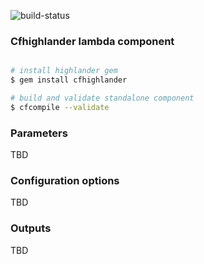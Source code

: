![build-status](https://travis-ci.com/theonestack/hl-component-lambda.svg?branch=master)

### Cfhighlander lambda component

```bash

# install highlander gem
$ gem install cfhighlander

# build and validate standalone component
$ cfcompile --validate

```


### Parameters

TBD

### Configuration options

TBD

### Outputs

TBD
